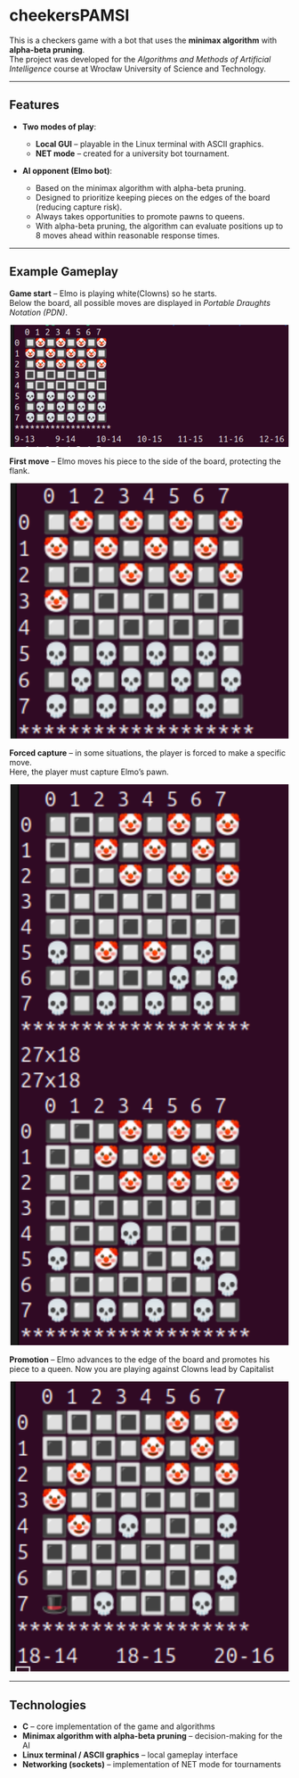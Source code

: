 # cheekersPAMSI

This is a checkers game with a bot that uses the **minimax algorithm** with **alpha-beta pruning**.  
The project was developed for the *Algorithms and Methods of Artificial Intelligence* course at Wrocław University of Science and Technology.

---

## Features

- **Two modes of play**:
  - **Local GUI** – playable in the Linux terminal with ASCII graphics.  
  - **NET mode** – created for a university bot tournament.  

- **AI opponent (Elmo bot)**:  
  - Based on the minimax algorithm with alpha-beta pruning.  
  - Designed to prioritize keeping pieces on the edges of the board (reducing capture risk).  
  - Always takes opportunities to promote pawns to queens.  
  - With alpha-beta pruning, the algorithm can evaluate positions up to 8 moves ahead within reasonable response times.  

---

## Example Gameplay

**Game start** – Elmo is playing white(Clowns) so he starts.  
Below the board, all possible moves are displayed in *Portable Draughts Notation (PDN)*.  

<p align="center">
  <img src="images/start.png" width="500" alt="Game start">
</p>  

**First move** – Elmo moves his piece to the side of the board, protecting the flank.  

<p align="center">
  <img src="images/firstMove.png" width="500" alt="First move">
</p>  

**Forced capture** – in some situations, the player is forced to make a specific move.  
Here, the player must capture Elmo’s pawn.  

<p align="center">
  <img src="images/tajes.png" width="500" alt="Forced capture">
</p>  

**Promotion** – Elmo advances to the edge of the board and promotes his piece to a queen. Now you are playing against Clowns lead by Capitalist  

<p align="center">
  <img src="images/promotes.png" width="500" alt="Pawn promotion">
</p>  

---

## Technologies

- **C** – core implementation of the game and algorithms  
- **Minimax algorithm with alpha-beta pruning** – decision-making for the AI    
- **Linux terminal / ASCII graphics** – local gameplay interface  
- **Networking (sockets)** – implementation of NET mode for tournaments  
